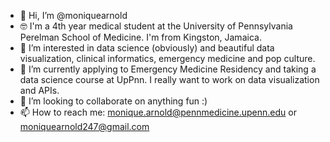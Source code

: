 - 👋 Hi, I’m @moniquearnold
- 🤓 I'm a 4th year medical student at the University of Pennsylvania Perelman School of Medicine. I'm from Kingston, Jamaica.
- 👀 I’m interested in data science (obviously) and beautiful data visualization, clinical informatics, emergency medicine and pop culture.
- 🌱 I’m currently applying to Emergency Medicine Residency and taking a data science course at UpPnn. I really want to work on data visualization and APIs.
- 💞️ I’m looking to collaborate on anything fun :)
- 📫 How to reach me: monique.arnold@pennmedicine.upenn.edu or moniquearnold247@gmail.com

<!---
moniquearnold/moniquearnold is a ✨ special ✨ repository because its `README.md` (this file) appears on your GitHub profile.
You can click the Preview link to take a look at your changes.
--->
